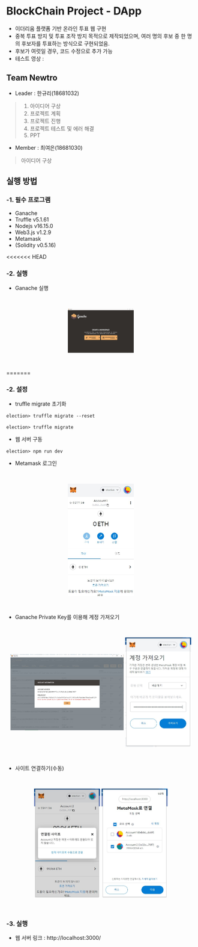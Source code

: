 # BlockChain Project - DApp

* 이더리움 플랫폼 기반 온라인 투표 웹 구현
* 중복 투표 방지 및 투표 조작 방지 목적으로 제작되었으며, 여러 명의 후보 중 한 명의 후보자를 투표하는 방식으로 구현되었음.
* 후보가 여럿일 경우, 코드 수정으로 추가 가능
* 테스트 영상 :

## Team Newtro
* Leader : 한규리(18681032)
> 1. 아이디어 구상
> 2. 프로젝트 계획
> 3. 프로젝트 진행
> 4. 프로젝트 테스트 및 에러 해결
> 5. PPT

* Member : 최여은(18681030)
> 아이디어 구상

## 실행 방법
### -1. 필수 프로그램
* Ganache
* Truffle v5.1.61
* Nodejs v16.15.0
* Web3.js v1.2.9
* Metamask
* (Solidity v0.5.16)

<<<<<<< HEAD
### -2. 실행
* Ganache 실행
<br>
<p align="center">
<img src="/images/metamask_0.jpg" align="center" width="35%"></img>
</p>
<br>

=======
### -2. 설정
* truffle migrate 초기화
<pre><code>election> truffle migrate --reset</code></pre>

<pre><code>election> truffle migrate</code></pre>

* 웹 서버 구동
<pre><code>election> npm run dev</code></pre>

* Metamask 로그인
<br>
<p align="center">
<img src="/images/metamask_1.jpg" align="center" width="35%"></img>
</p>
<br>

* Ganache Private Key를 이용해 계정 가져오기
<br>
<p align="center">
  <img src="/images/ganache_1.jpg" align="center" width="60%">
  <img src="/images/metamask_2.jpg" align="center" width="35%">
</p>
<br>

* 사이트 연결하기(수동)
<br>
<p align="center">
  <img src="/images/metamask_3.jpg" align="center" width="35%">
  <img src="/images/metamask_4.jpg" align="center" width="35%">
</p>
<br>

### -3. 실행
* 웹 서버 링크 : http://localhost:3000/
